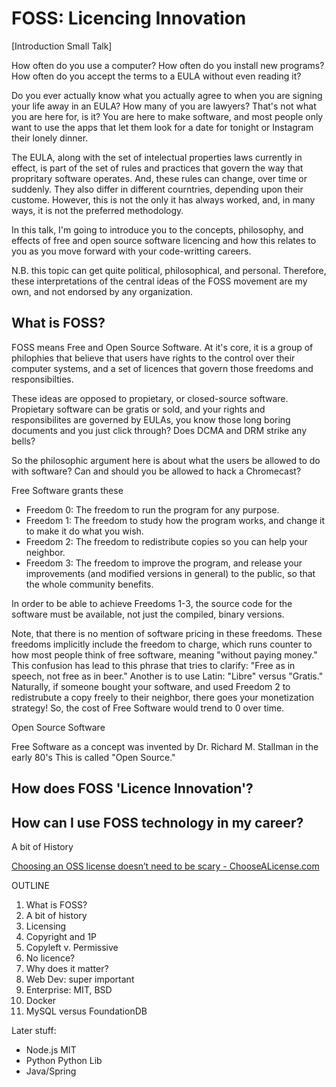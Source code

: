 # FOSS: Licencing Innovation

[Introduction Small Talk]

How often do you use a computer? How often do you install new programs?
How often do you accept the terms to a EULA without even reading it?

Do you ever actually know what you actually agree to when you are signing your
life away in an EULA? How many of you are lawyers? That's not what you are here
for, is it? You are here to make software, and most people only want to use the
apps that let them look for a date for tonight or Instagram their lonely dinner.

The EULA, along with the set of intelectual properties laws currently in effect,
is part of the set of rules and practices that govern the way that propritary
software operates. And, these rules can change, over time or suddenly. They also
differ in different courntries, depending upon their custome.
However, this is not the only it has always worked, and, in many ways, it is not
the preferred methodology.

In this talk, I'm going to introduce you to the concepts, philosophy, and
effects of free and open source software licencing and how this relates to you
as you move forward with your code-writting careers.

N.B. this topic can get quite political, philosophical, and personal. Therefore,
these interpretations of the central ideas of the FOSS movement are my own, and
not endorsed by any organization.

## What is FOSS?

FOSS means Free and Open Source Software. At it's core, it is a group of
philophies that believe that users have rights to the control over their
computer systems, and a set of licences that govern those freedoms and
responsibilties.

These ideas are opposed to propietary, or closed-source
software. Propietary software can be gratis or sold, and your rights and
responsibilites are governed by EULAs, you know those long boring documents and
you just click through? Does DCMA and DRM strike any bells?

So the philosophic argument here is about what the users be allowed to do with
software? Can and should you be allowed to hack a Chromecast? 

Free Software grants these

* Freedom 0: The freedom to run the program for any purpose.
* Freedom 1: The freedom to study how the program works, and change it to make it
do what you wish.
* Freedom 2: The freedom to redistribute copies so you can help your neighbor.
* Freedom 3: The freedom to improve the program, and release your improvements
(and modified versions in general) to the public, so that the whole community
benefits.

In order to be able to achieve Freedoms 1-3, the source code for the software
must be available, not just the compiled, binary versions.

Note, that there is no mention of software pricing in these freedoms. These
freedoms implicitly include the freedom to charge, which runs counter to how
most people think of free software, meaning "without paying money."
This confusion has lead to this phrase that tries to clarify: "Free as in
speech, not free as in beer." Another is to use Latin: "Libre" versus "Gratis."
Naturally, if someone bought your software, and used Freedom 2 to redistrubute a
copy freely to their neighbor, there goes your monetization strategy!
So, the cost of Free Software would trend to 0 over time.

Open Source Software 

Free Software as a concept was invented by Dr. Richard M. Stallman in the early
80's
This is called "Open Source."




## How does FOSS 'Licence Innovation'?

## How can I use FOSS technology in my career?
A bit of History

[Choosing an OSS license doesn’t need to be scary -
ChooseALicense.com](http://choosealicence.com)

OUTLINE

1. What is FOSS?
  1. A bit of history
2. Licensing
  1. Copyright and 1P
  2. Copyleft v. Permissive
  3. No licence?
3. Why does it matter?
  1. Web Dev: super important
  2. Enterprise: MIT, BSD
  3. Docker
  4. MySQL versus FoundationDB

Later stuff:
* Node.js MIT
* Python Python Lib
* Java/Spring
